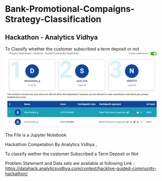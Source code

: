 # Bank-Promotional-Compaigns-Strategy-Classification
## Hackathon - Analytics Vidhya
To Classify whether the customer subscribed a term deposit or not 
<img src = "https://github.com/Dharmendar-G/Bank-Promotional-Compaigns-Strategy-Classification/blob/master/hacklive.JPG">

The File is a Jupyter Notebook 

Hackathon Competation By Analytics Vidhya ,

To classify wether the customer Subscribed a Term Deposit or Not 

Problem Statement and Data sets are available at following Link :
https://datahack.analyticsvidhya.com/contest/hacklive-guided-community-hackathon/
